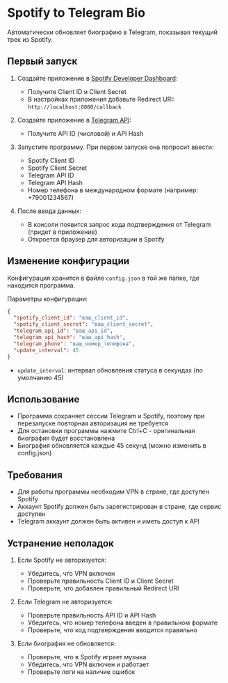 # Spotify to Telegram Bio

Автоматически обновляет биографию в Telegram, показывая текущий трек из Spotify.

## Первый запуск

1. Создайте приложение в [Spotify Developer Dashboard](https://developer.spotify.com/dashboard):
   - Получите Client ID и Client Secret
   - В настройках приложения добавьте Redirect URI: `http://localhost:8080/callback`

2. Создайте приложение в [Telegram API](https://my.telegram.org/apps):
   - Получите API ID (числовой) и API Hash

3. Запустите программу. При первом запуске она попросит ввести:
   - Spotify Client ID
   - Spotify Client Secret
   - Telegram API ID
   - Telegram API Hash
   - Номер телефона в международном формате (например: +79001234567)

4. После ввода данных:
   - В консоли появится запрос кода подтверждения от Telegram (придет в приложение)
   - Откроется браузер для авторизации в Spotify

## Изменение конфигурации

Конфигурация хранится в файле `config.json` в той же папке, где находится программа.

Параметры конфигурации:
```json
{
  "spotify_client_id": "ваш_client_id",
  "spotify_client_secret": "ваш_client_secret",
  "telegram_api_id": "ваш_api_id",
  "telegram_api_hash": "ваш_api_hash",
  "telegram_phone": "ваш_номер_телефона",
  "update_interval": 45
}
```

- `update_interval`: интервал обновления статуса в секундах (по умолчанию 45)

## Использование

- Программа сохраняет сессии Telegram и Spotify, поэтому при перезапуске повторная авторизация не требуется
- Для остановки программы нажмите Ctrl+C - оригинальная биография будет восстановлена
- Биография обновляется каждые 45 секунд (можно изменить в config.json)

## Требования

- Для работы программы необходим VPN в стране, где доступен Spotify
- Аккаунт Spotify должен быть зарегистрирован в стране, где сервис доступен
- Telegram аккаунт должен быть активен и иметь доступ к API

## Устранение неполадок

1. Если Spotify не авторизуется:
   - Убедитесь, что VPN включен
   - Проверьте правильность Client ID и Client Secret
   - Проверьте, что добавлен правильный Redirect URI

2. Если Telegram не авторизуется:
   - Проверьте правильность API ID и API Hash
   - Убедитесь, что номер телефона введен в правильном формате
   - Проверьте, что код подтверждения вводится правильно

3. Если биография не обновляется:
   - Проверьте, что в Spotify играет музыка
   - Убедитесь, что VPN включен и работает
   - Проверьте логи на наличие ошибок

